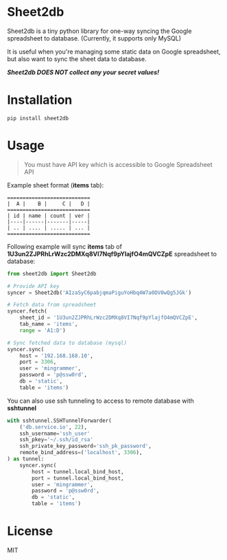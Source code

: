 # Sheet2db

Sheet2db is a tiny python library for one-way syncing the Google spreadsheet to database. (Currently, it supports only MySQL)

It is useful when you're managing some static data on Google spreadsheet, but also want to sync the sheet data to database.

***Sheet2db DOES NOT collect any your secret values!***

# Installation

```
pip install sheet2db
```

# Usage

> You must have API key which is accessible to Google Spreadsheet API

Example sheet format (**items** tab):

````
===========================
|  A |    B |     C |   D |
===========================
| id | name | count | ver |
|----|------|-------|-----|
| .. | .... | ..... | ... |
===========================
````

Following example will sync **items** tab of **1U3un2ZJPRhLrWzc2DMXq8VI7Nqf9pYlajfO4mQVCZpE** spreadsheet to database:

```python
from sheet2db import Sheet2db

# Provide API key
syncer = Sheet2db('AIzaSyC6pabjqmaPiguYoHbq4W7a0DV0wQg5JGk')

# Fetch data from spreadsheet
syncer.fetch(
    sheet_id = '1U3un2ZJPRhLrWzc2DMXq8VI7Nqf9pYlajfO4mQVCZpE',
    tab_name = 'items',
    range = 'A1:D')

# Sync fetched data to database (mysql)
syncer.sync(
    host = '192.168.168.10',
    port = 3306,
    user = 'mingrammer',
    password = 'p@ssw0rd',
    db = 'static',
    table = 'items')
```

You can also use ssh tunneling to access to remote database with **sshtunnel**

```python
with sshtunnel.SSHTunnelForwarder(
    ('db.service.io', 22),
    ssh_username='ssh_user'
    ssh_pkey='~/.ssh/id_rsa'
    ssh_private_key_password='ssh_pk_password',
    remote_bind_address=('localhost', 3306),
) as tunnel:
    syncer.sync(
        host = tunnel.local_bind_host,
        port = tunnel.local_bind_host,
        user = 'mingrammer',
        password = 'p@ssw0rd',
        db = 'static',
        table = 'items')
```

# License

MIT